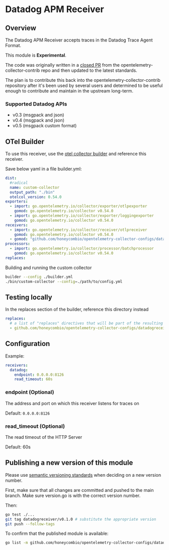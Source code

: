 # Datadog APM Receiver

## Overview

The Datadog APM Receiver accepts traces in the Datadog Trace Agent Format.

This module is **Experimental**.

The code was originally written in a [closed PR](https://github.com/open-telemetry/opentelemetry-collector-contrib/pull/5836) from the opentelemetry-collector-contrib repo and then updated to the latest standards.

The plan is to contribute this back into the opentelemetry-collector-contrib repository after it's been used by several users and determined to be useful enough to contribute and maintain in the upstream long-term.

### Supported Datadog APIs
- v0.3 (msgpack and json)
- v0.4 (msgpack and json)
- v0.5 (msgpack custom format)

## OTel Builder
To use this receiver, use the [otel collector builder](https://github.com/open-telemetry/opentelemetry-collector/tree/main/cmd/builder) and reference this receiver.

Save below yaml in a file builder.yml:

```yaml
dist: 
  #radical
  name: custom-collector
  output_path: "./bin"
  otelcol_version: 0.54.0
exporters:
  - import: go.opentelemetry.io/collector/exporter/otlpexporter
    gomod: go.opentelemetry.io/collector v0.54.0
  - import: go.opentelemetry.io/collector/exporter/loggingexporter
    gomod: go.opentelemetry.io/collector v0.54.0
receivers:
  - import: go.opentelemetry.io/collector/receiver/otlpreceiver
    gomod: go.opentelemetry.io/collector v0.54.0
  - gomod: "github.com/honeycombio/opentelemetry-collector-configs/datadogreceiver v0.1.0"
processors:
  - import: go.opentelemetry.io/collector/processor/batchprocessor
    gomod: go.opentelemetry.io/collector v0.54.0
replaces:
```

Building and running the custom collector 

```bash
builder --config ./builder.yml
./bin/custom-collector --config=./path/to/config.yml
```

## Testing locally
In the replaces section of the builder, reference this directory instead  

```yaml
replaces:
  # a list of "replaces" directives that will be part of the resulting go.mod
  - github.com/honeycombio/opentelemetry-collector-configs/datadogreceiver v0.1.0 => /path/to/this/directory

```

## Configuration

Example:

```yaml
receivers:
  datadog:
    endpoint: 0.0.0.0:8126
    read_timeout: 60s
```

### endpoint (Optional)
The address and port on which this receiver listens for traces on

Default: `0.0.0.0:8126`

### read_timeout (Optional)
The read timeout of the HTTP Server

Default: 60s

## Publishing a new version of this module

Please use [semantic versioning standards](https://golang.org/doc/modules/version-numbers) when deciding on a new version number.

First, make sure that all changes are committed and pushed to the main branch. Make sure version.go is with the correct version number.

Then:
```bash
go test ./...
git tag datadogreceiver/v0.1.0 # substitute the appropriate version
git push --follow-tags
```

To confirm that the published module is available:
```bash
go list -m github.com/honeycombio/opentelemetry-collector-configs/datadogreceiver@v0.1.0 
```
